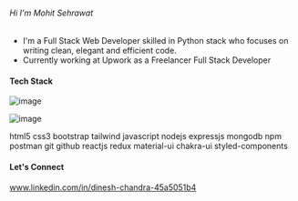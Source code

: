 ######               Hi  I'm Mohit Sehrawat

- I'm a Full Stack Web Developer skilled in Python stack who focuses on writing clean, elegant and efficient code.
- Currently working at Upwork as a Freelancer Full Stack Developer



#### Tech Stack

![image](https://github.com/dcyadav1619/dcyadav1619/assets/90493714/e565f802-c3f7-4411-b9a8-c8cdee1a41fc)

![image](https://github.com/dcyadav1619/dcyadav1619/assets/90493714/62222bd2-d634-4ee9-a73f-73bfb77efd57)

html5 css3 bootstrap tailwind javascript nodejs expressjs mongodb npm postman git github reactjs redux material-ui chakra-ui styled-components

#### Let's Connect
www.linkedin.com/in/dinesh-chandra-45a5051b4
